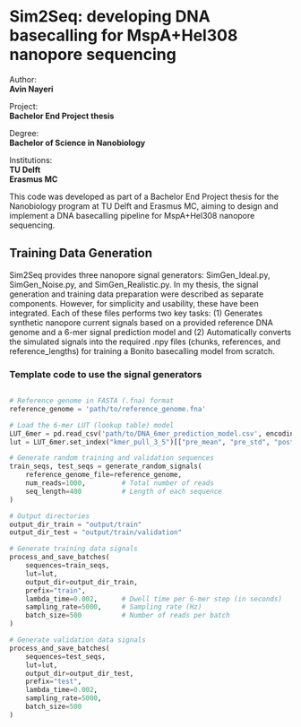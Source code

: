 # Sim2Seq: developing DNA basecalling for MspA+Hel308 nanopore sequencing 

Author:  
**Avin Nayeri**

Project:  
**Bachelor End Project thesis**

Degree:  
**Bachelor of Science in Nanobiology**

Institutions:  
**TU Delft**  
**Erasmus MC**

This code was developed as part of a Bachelor End Project thesis for the Nanobiology program at TU Delft and Erasmus MC, aiming to design and implement a DNA basecalling pipeline for MspA+Hel308 nanopore sequencing.

## Training Data Generation

Sim2Seq provides three nanopore signal generators: SimGen_Ideal.py, SimGen_Noise.py, and SimGen_Realistic.py. In my thesis, the signal generation and training data preparation were described as separate components. However, for simplicity and usability, these have been integrated. Each of these files performs two key tasks: (1) Generates synthetic nanopore current signals based on a provided reference DNA genome and a 6-mer signal prediction model and (2) Automatically converts the simulated signals into the required .npy files (chunks, references, and reference_lengths) for training a Bonito basecalling model from scratch.

### Template code to use the signal generators 

```python

# Reference genome in FASTA (.fna) format
reference_genome = 'path/to/reference_genome.fna'

# Load the 6-mer LUT (lookup table) model
LUT_6mer = pd.read_csv('path/to/DNA_6mer_prediction_model.csv', encoding='utf-8')
lut = LUT_6mer.set_index("kmer_pull_3_5")[["pre_mean", "pre_std", "post_mean", "post_std"]].to_dict("index")

# Generate random training and validation sequences
train_seqs, test_seqs = generate_random_signals(
    reference_genome_file=reference_genome,
    num_reads=1000,         # Total number of reads
    seq_length=400          # Length of each sequence
)

# Output directories
output_dir_train = "output/train"
output_dir_test = "output/train/validation"

# Generate training data signals
process_and_save_batches(
    sequences=train_seqs,
    lut=lut,
    output_dir=output_dir_train,
    prefix="train",
    lambda_time=0.002,      # Dwell time per 6-mer step (in seconds)
    sampling_rate=5000,     # Sampling rate (Hz)
    batch_size=500          # Number of reads per batch
)

# Generate validation data signals
process_and_save_batches(
    sequences=test_seqs,
    lut=lut,
    output_dir=output_dir_test,
    prefix="test",
    lambda_time=0.002,
    sampling_rate=5000,
    batch_size=500
)
